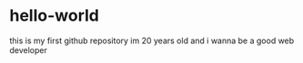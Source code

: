 # hello-world
this is my first github repository
im 20 years old and i wanna be a good web developer
